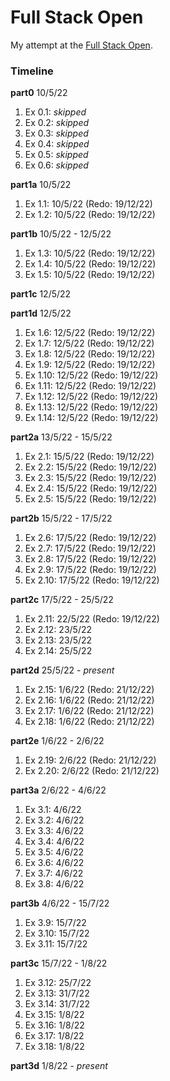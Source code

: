 # Full Stack Open

My attempt at the [Full Stack Open](https://www.fullstackopen.com/en).

### Timeline
**part0** 10/5/22

1. Ex 0.1: *skipped*
2. Ex 0.2: *skipped*
3. Ex 0.3: *skipped*
4. Ex 0.4: *skipped*
5. Ex 0.5: *skipped*
6. Ex 0.6: *skipped*

**part1a** 10/5/22

1. Ex 1.1: 10/5/22 (Redo: 19/12/22)
2. Ex 1.2: 10/5/22 (Redo: 19/12/22)

**part1b** 10/5/22 - 12/5/22

1. Ex 1.3: 10/5/22 (Redo: 19/12/22)
2. Ex 1.4: 10/5/22 (Redo: 19/12/22)
3. Ex 1.5: 10/5/22 (Redo: 19/12/22)

**part1c** 12/5/22

**part1d** 12/5/22

1. Ex 1.6: 12/5/22 (Redo: 19/12/22)
2. Ex 1.7: 12/5/22 (Redo: 19/12/22)
3. Ex 1.8: 12/5/22 (Redo: 19/12/22)
4. Ex 1.9: 12/5/22 (Redo: 19/12/22)
5. Ex 1.10: 12/5/22 (Redo: 19/12/22)
6. Ex 1.11: 12/5/22 (Redo: 19/12/22)
7. Ex 1.12: 12/5/22 (Redo: 19/12/22)
8. Ex 1.13: 12/5/22 (Redo: 19/12/22)
9. Ex 1.14: 12/5/22 (Redo: 19/12/22)

**part2a** 13/5/22 - 15/5/22

1. Ex 2.1: 15/5/22 (Redo: 19/12/22)
2. Ex 2.2: 15/5/22 (Redo: 19/12/22)
3. Ex 2.3: 15/5/22 (Redo: 19/12/22)
4. Ex 2.4: 15/5/22 (Redo: 19/12/22)
5. Ex 2.5: 15/5/22 (Redo: 19/12/22)

**part2b** 15/5/22 - 17/5/22

1. Ex 2.6: 17/5/22 (Redo: 19/12/22)
2. Ex 2.7: 17/5/22 (Redo: 19/12/22)
3. Ex 2.8: 17/5/22 (Redo: 19/12/22)
4. Ex 2.9: 17/5/22 (Redo: 19/12/22)
5. Ex 2.10: 17/5/22 (Redo: 19/12/22)

**part2c** 17/5/22 - 25/5/22

1. Ex 2.11: 22/5/22 (Redo: 19/12/22)
2. Ex 2.12: 23/5/22
3. Ex 2.13: 23/5/22
4. Ex 2.14: 25/5/22

**part2d** 25/5/22 - *present*

1. Ex 2.15: 1/6/22 (Redo: 21/12/22)
2. Ex 2.16: 1/6/22 (Redo: 21/12/22)
3. Ex 2.17: 1/6/22 (Redo: 21/12/22)
4. Ex 2.18: 1/6/22 (Redo: 21/12/22)

**part2e** 1/6/22 - 2/6/22

1. Ex 2.19: 2/6/22 (Redo: 21/12/22)
2. Ex 2.20: 2/6/22 (Redo: 21/12/22)

**part3a** 2/6/22 - 4/6/22

1. Ex 3.1: 4/6/22
2. Ex 3.2: 4/6/22
3. Ex 3.3: 4/6/22
4. Ex 3.4: 4/6/22
5. Ex 3.5: 4/6/22
6. Ex 3.6: 4/6/22
7. Ex 3.7: 4/6/22
8. Ex 3.8: 4/6/22

**part3b** 4/6/22 - 15/7/22

1. Ex 3.9: 15/7/22
2. Ex 3.10: 15/7/22
3. Ex 3.11: 15/7/22

**part3c** 15/7/22 - 1/8/22

1. Ex 3.12: 25/7/22
2. Ex 3.13: 31/7/22
3. Ex 3.14: 31/7/22
4. Ex 3.15: 1/8/22
5. Ex 3.16: 1/8/22
6. Ex 3.17: 1/8/22
7. Ex 3.18: 1/8/22

**part3d** 1/8/22 - *present*